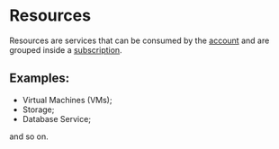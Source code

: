 # Resources

Resources are services that can be consumed by the [account](account.md) and are grouped inside a [subscription](subscription.md).

## Examples:

- Virtual Machines (VMs);
- Storage;
- Database Service;

and so on.
